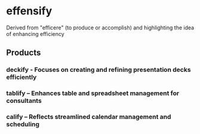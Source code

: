 # effensify
Derived from "efficere" (to produce or accomplish) and highlighting the idea of enhancing efficiency

## Products
### deckify - Focuses on creating and refining presentation decks efficiently
### tablify – Enhances table and spreadsheet management for consultants
### calify – Reflects streamlined calendar management and scheduling
